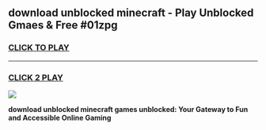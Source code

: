 
## download unblocked minecraft - Play Unblocked Gmaes & Free #01zpg
<h3>
<a href="https://news.freeplayer.one?title=download_unblocked_minecraft&ref=03M">CLICK TO PLAY</a></h3>
<hr>

<h3>
<a href="https://news.freeplayer.one?title=download_unblocked_minecraft&ref=03M">CLICK 2 PLAY</a>
  
</h3>

<a href="https://news.freeplayer.one?title=download_unblocked_minecraft&ref=03M"><img src="https://clearcache.store/games.png"></a>


**download unblocked minecraft games unblocked: Your Gateway to Fun and Accessible Online Gaming**
